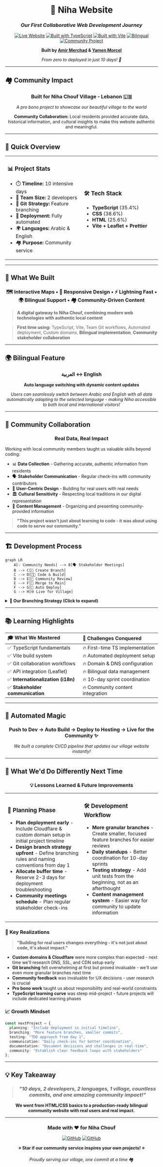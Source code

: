 <div align="center">

# 🌟 Niha Website
### *Our First Collaborative Web Development Journey*

[![Live Website](https://img.shields.io/badge/🌐_Live_Site-Visit_Now-blue?style=for-the-badge)](https://www.niha-chouf.com)
[![Built with TypeScript](https://img.shields.io/badge/TypeScript-007ACC?style=for-the-badge&logo=typescript&logoColor=white)](https://www.typescriptlang.org/)
[![Built with Vite](https://img.shields.io/badge/Vite-646CFF?style=for-the-badge&logo=vite&logoColor=white)](https://vitejs.dev/)
[![Bilingual](https://img.shields.io/badge/🌍_Arabic_&_English-Supported-green?style=for-the-badge)](https://www.niha-chouf.com)
[![Community Project](https://img.shields.io/badge/🏘️_Community_Project-Pro_Bono-orange?style=for-the-badge)](#)

**Built by [Amir Merchad](https://github.com/Amir-Merchad) & [Yamen Morcel](https://github.com/Yamen-M)**

*From zero to deployed in just 10 days! 🚀*

</div>

---

## 🏘️ Community Impact

<div align="center">

### **Built for Niha Chouf Village - Lebanon 🇱🇧**

*A pro bono project to showcase our beautiful village to the world*

**Community Collaboration:** Local residents provided accurate data, historical information, and cultural insights to make this website authentic and meaningful.

</div>

---

## 🎯 Quick Overview

<table>
<tr>
<td width="50%">

### 📊 **Project Stats**
- ⏱️ **Timeline:** 10 intensive days
- 👥 **Team Size:** 2 developers
- 🌿 **Git Strategy:** Feature branching
- 🚀 **Deployment:** Fully automated
- 🌍 **Languages:** Arabic & English
- 🏘️ **Purpose:** Community service

</td>
<td width="50%">

### 🛠️ **Tech Stack**
- **TypeScript** (35.4%)
- **CSS** (38.6%)
- **HTML** (25.6%)
- **Vite + Leaflet + Prettier**

</td>
</tr>
</table>

---

## 🎨 What We Built

<div align="center">

### 🗺️ Interactive Maps • 📱 Responsive Design • ⚡ Lightning Fast • 🌍 Bilingual Support • 🏘️ Community-Driven Content

</div>

> **A digital gateway to Niha Chouf, combining modern web technologies with authentic local content**

> **First time using:** TypeScript, Vite, Team Git workflows, Automated deployment, Custom domains, **Bilingual implementation**, **Community stakeholder collaboration**

---

## 🌍 Bilingual Feature

<div align="center">

### العربية ↔️ English
**Auto language switching with dynamic content updates**

*Users can seamlessly switch between Arabic and English with all data automatically adapting to the selected language - making Niha accessible to both local and international visitors!*

</div>

---

## 🤝 Community Collaboration

<div align="center">

### **Real Data, Real Impact**

</div>

Working with local community members taught us valuable skills beyond coding:

- 📊 **Data Collection** - Gathering accurate, authentic information from residents
- 🗣️ **Stakeholder Communication** - Regular check-ins with community contributors
- 🎯 **User-Centric Design** - Building for real users with real needs
- 🏛️ **Cultural Sensitivity** - Respecting local traditions in our digital representation
- 📝 **Content Management** - Organizing and presenting community-provided information

> **"This project wasn't just about learning to code - it was about using code to serve our community."**

---

## 🏗️ Development Process

```mermaid
graph LR
    A[💡 Community Needs] --> B[🗣️ Stakeholder Meetings]
    B --> C[🌿 Create Branch]
    C --> D[👨‍💻 Code & Build]
    D --> E[👀 Community Review]
    E --> F[🔄 Merge to Main]
    F --> G[🤖 Auto Deploy]
    G --> H[🌐 Live for Village]
```

<details>
<summary><b>🌿 Our Branching Strategy (Click to expand)</b></summary>

- `main` - Production ready code
- `feature/map-integration` - Leaflet implementation
- `feature/typescript-setup` - TS configuration
- `feature/bilingual-support` - Arabic/English switching
- `feature/community-content` - Local data integration
- `feature/styling` - Responsive CSS
- `feature/deployment` - CI/CD pipeline

</details>

---

## 📚 Learning Highlights

<div align="center">

| 🎓 **What We Mastered** | 🎯 **Challenges Conquered** |
|:---|:---|
| ✅ TypeScript fundamentals | 🔥 First-time TS implementation |
| ✅ Vite build system | 🔥 Automated deployment setup |
| ✅ Git collaboration workflows | 🔥 Domain & DNS configuration |
| ✅ API integration (Leaflet) | 🔥 Bilingual data management |
| ✅ **Internationalization (i18n)** | 🔥 10-day sprint coordination |
| ✅ **Stakeholder communication** | 🔥 Community content integration |

</div>

---

## 🔄 Automated Magic

<div align="center">

### Push to Dev → Auto Build → Deploy to Hosting → Live for the Community ✨

*We built a complete CI/CD pipeline that updates our village website instantly!*

</div>

---

## 🤔 What We'd Do Differently Next Time

<div align="center">

### 💡 **Lessons Learned & Future Improvements**

</div>

<table>
<tr>
<td width="50%">

### 🎯 **Planning Phase**
- **Plan deployment early** - Include Cloudflare & custom domain setup in initial project timeline
- **Design branch strategy upfront** - Define branching rules and naming conventions from day 1
- **Allocate buffer time** - Reserve 2-3 days for deployment troubleshooting
- **Community meetings schedule** - Plan regular stakeholder check-ins

</td>
<td width="50%">

### 🛠️ **Development Workflow**
- **More granular branches** - Create smaller, focused feature branches for easier reviews
- **Daily standups** - Better coordination for 10-day sprints
- **Testing strategy** - Add unit tests from the beginning, not as an afterthought
- **Content management system** - Easier way for community to update information

</td>
</tr>
</table>

### 🚀 **Key Realizations**

> **"Building for real users changes everything - it's not just about code, it's about impact."**

- **Custom domains & Cloudflare** were more complex than expected - next time we'll research DNS, SSL, and CDN setup early
- **Git branching** felt overwhelming at first but proved invaluable - we'll use even more granular branches next time
- **Community feedback** was invaluable for UX decisions - user research is crucial
- **Pro bono work** taught us about responsibility and real-world constraints
- **TypeScript learning curve** was steep mid-project - future projects will include dedicated learning phases

### 📈 **Growth Mindset**

```typescript
const nextProject = {
  planning: "Include deployment in initial timeline",
  branching: "More feature branches, smaller commits", 
  testing: "TDD approach from day 1",
  communication: "Daily check-ins for better coordination",
  documentation: "Document decisions and challenges in real-time",
  community: "Establish clear feedback loops with stakeholders"
};
```

---

## 💡 Key Takeaway

<div align="center">

> ### *"10 days, 2 developers, 2 languages, 1 village, countless commits, and one amazing community impact!"*

**We went from HTML/CSS basics to a production-ready bilingual community website with real users and real impact.**

</div>

---

<div align="center">

### Made with ❤️ for Niha Chouf

[![GitHub](https://img.shields.io/badge/Amir_Merchad-181717?style=for-the-badge&logo=github)](https://github.com/Amir-Merchad)
[![GitHub](https://img.shields.io/badge/Yamen_Morcel-181717?style=for-the-badge&logo=github)](https://github.com/Yamen-M)

**⭐ Star if our community service inspires your own projects! ⭐**

*Proudly serving our village, one commit at a time* 🏘️

</div>
